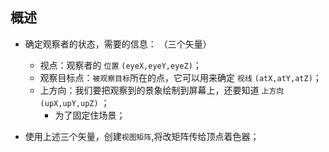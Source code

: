 ## 概述

* 确定观察者的状态，需要的信息： （三个矢量）
  + 视点：观察者的 `位置`  `(eyeX,eyeY,eyeZ)`；
  + 观察目标点：`被观察目标`所在的点，它可以用来确定 `视线`  `(atX,atY,atZ)`；
  + 上方向：我们要把观察到的景象绘制到屏幕上，还要知道 `上方向`  `(upX,upY,upZ)` ；
    - 为了固定住场景；

* 使用上述三个矢量，创建`视图矩阵`,将改矩阵传给顶点着色器；
